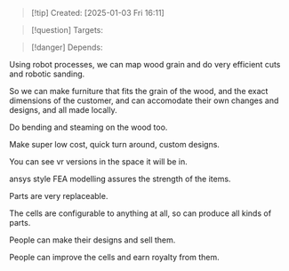 
>[!tip] Created: [2025-01-03 Fri 16:11]

>[!question] Targets: 

>[!danger] Depends: 

Using robot processes, we can map wood grain and do very efficient cuts and robotic sanding.

So we can make furniture that fits the grain of the wood, and the exact dimensions of the customer, and can accomodate their own changes and designs, and all made locally.

Do bending and steaming on the wood too.

Make super low cost, quick turn around, custom designs.

You can see vr versions in the space it will be in.

ansys style FEA modelling assures the strength of the items.

Parts are very replaceable.

The cells are configurable to anything at all, so can produce all kinds of parts.

People can make their designs and sell them.

People can improve the cells and earn royalty from them.
